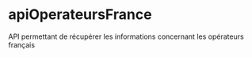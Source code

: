 # apiOperateursFrance
API permettant de récupérer les informations concernant les opérateurs français

